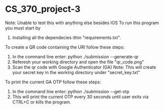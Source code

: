 # CS_370_project-3
Note: Unable to test this with anything else besides IOS
To run this program you must start by 
1. Installing all the dependecies ithin "requirements.txt".

To create a QR code containing the URI follow these steps: 
1. In the command line enter: python ./submission --generate-qr
2. Referesh your working directory and open the file "qr_code.png"
3. Scan the qr code with Google Authenticator (GA)
Note: This will create your secret key in the working directory under "secret_key.txt"

To print the current GA OTP follow these steps:
1. In the command line enter: python ./submission --get-otp
2. This will print the current OTP every 30 seconds until user exits via CTRL+C or kills the program.
